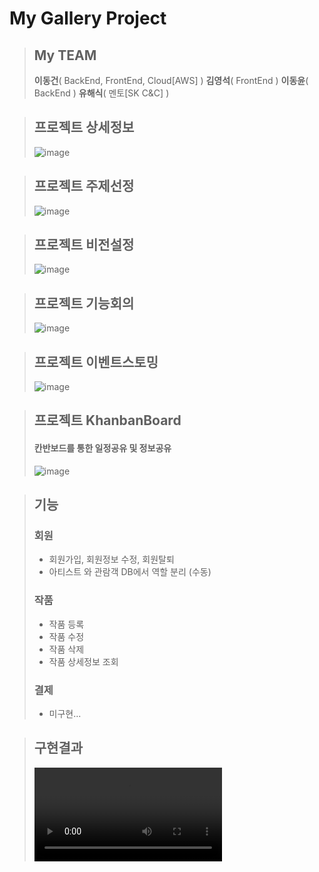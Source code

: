 # My Gallery Project

 > ## My TEAM
 > **이동건**( BackEnd, FrontEnd, Cloud[AWS] ) **김영석**( FrontEnd ) **이동윤**( BackEnd ) **유해식**( 멘토[SK C&C] )

 > ## 프로젝트 상세정보
 > ![image](https://user-images.githubusercontent.com/87507644/153648092-54b1718b-53ee-4b93-99f9-2c63f9f32366.png)

 > ## 프로젝트 주제선정
 > ![image](https://user-images.githubusercontent.com/87507644/153768486-a1ea04ec-64ef-41da-8400-2d1cac98ba42.JPG)

 > ## 프로젝트 비전설정
 > ![image](https://user-images.githubusercontent.com/87507644/153768479-27a2aa10-b63c-4ae4-a8dc-cd886187362b.JPG)

 > ## 프로젝트 기능회의
 > ![image](https://user-images.githubusercontent.com/87507644/153768485-24027788-74e0-447b-a7d2-38cfc931cf34.JPG)

 > ## 프로젝트 이벤트스토밍
 > ![image](https://user-images.githubusercontent.com/87507644/153768483-8baa6fd5-b9d9-463d-941b-88ee8aa3127e.JPG)

 > ## 프로젝트 KhanbanBoard
 > #### 칸반보드를 통한 일정공유 및 정보공유
 > ![image](https://user-images.githubusercontent.com/87507644/153768487-f2be76d0-cf0b-44fd-8594-ba4ed2db7c62.JPG)

 > ## 기능
 >
 > ### 회원
 > * 회원가입, 회원정보 수정, 회원탈퇴
 > * 아티스트 와 관람객 DB에서 역할 분리 (수동)
 > 
 > ### 작품
 > * 작품 등록
 > * 작품 수정
 > * 작품 삭제
 > * 작품 상세정보 조회
 > 
 > ### 결제
 > * 미구현...
 
 > ## 구현결과
 > ![video](https://user-images.githubusercontent.com/87507644/157839589-3abc494a-7d5e-4224-bfe8-d60a3ee60cb9.mp4)
 > 
